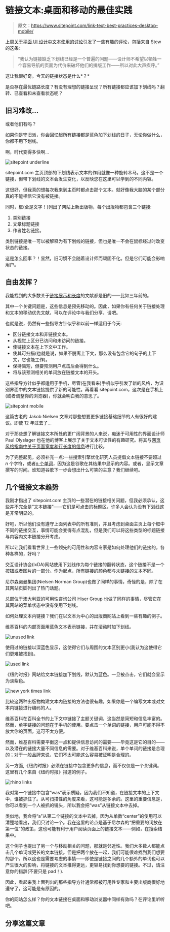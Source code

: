 # 链接文本:桌面和移动的最佳实践

> 原文：<https://www.sitepoint.com/link-text-best-practices-desktop-mobile/>

上周[关于平面 UI 设计中文本使用的讨论](https://www.sitepoint.com/flat-ui-design-style-affects-interface-text/)引发了一些有趣的评论，包括来自 Stew 的这条:

> “我认为链接缺乏下划线已经是一个普遍的问题——设计师不希望以牺牲一个容易导航的页面为代价来破坏他们的排版工作——所以对此大声疾呼。”

这让我很好奇。今天的链接状态是什么*？*

是否存在最优链路长度？有没有理想的链接呈现？所有链接都应该加下划线吗？翻转、已查看和未查看状态呢？

## 旧习难改…

或者他们有吗？

如果你是守旧派，你会回忆起所有链接都是蓝色加下划线的日子，无论你做什么，你都不用下划线。

啊，时代变得多快啊…

![sitepoint underline](img/020db55c4f30f81072ecdb714a03e44c.png)

sitepoint.com 主页顶部的下划线表示文本的作用就像一种旋转木马。这不是一个链接，但带下划线的文本会发生变化，以反映您在这里可以学到的不同内容。

这很好，但我真的想每次我来到主页时都点击那个文本。就好像我大脑的某个部分真的不能相信它没有被链接。

同时，框(全是文字！)列出了网站上新出版物，每个出版物都包含三个链接:

1.  类别链接
2.  文章标题链接
3.  作者姓名链接。

类别链接是唯一可以被解释为有下划线的链接，但也是唯一不会在鼠标经过时改变状态的链接。

这是怎么回事？！显然，旧习惯不会随着设计师而顽固不化。但是它们可能会影响用户。

## 自由发挥？

我能找到的大多数关于[链接展示和长度](http://www.ixda.org/node/24700)的文献都是旧的——比如三年前的。

其中一个关键问题是，这些信息是预先移动的。因此，如果你有任何关于链接处理和文本的移动优先文献，可以在评论中与我们分享，请吧。

也就是说，仍然有一些指导方针似乎和以前一样适用于今天:

*   区分链接文本和非链接文本。
*   从视觉上区分已访问和未访问的链接。
*   使链接文本在上下文中工作。
*   使其可扫描(也就是说，如果不脱离上下文，那么没有包含它的句子的上下文，它也能工作)。
*   保持简短，但要预测用户点击后会得到什么。
*   将与该预测相关的单词放在链接文本的开头。

这些指导方针似乎都适用于手机，尽管(在我看来)手机似乎引发了新的风格，为识别界面中的文本链接提供了新的可能性。再看看 sitepoint.com，这次是在手机上(或者调整你的浏览器)，你就会明白我的意思了。

![sitepoint mobile](img/85fbb5fd3a0176c0d8808dbab3f1677d.png)

这篇古老的 Jakob Nielsen 文章对那些想要更多链接基础细节的人有很好的建议。即使 12 年过去了…

对于那些想了解链接文本所处的更广阔背景的人来说，痴迷于可用性的界面设计师 Paul Olyslager 也在他的博客上展示了关于文本可读性的有趣研究。将其与[网页风格指南中关于页面宽度和行长度的信息](http://webstyleguide.com/wsg3/7-page-design/6-page-width-line-length.html)进行比较。

为了完整起见，必须补充一点:一些搜索引擎优化研究人员提倡文本链接不要超过 *n* 个字符，或者[n 个单词](http://www.hobo-web.co.uk/anchor-text-length/)，因为这是谷歌在其结果中显示的内容。或者，显示文章撰写的时间。谁知道谷歌下一步会想出什么可笑的主意？我们继续吧。

## 几个链接文本趋势

我刚才指出了 sitepoint.com 主页的一些潜在的链接相关问题，但我必须承认，这些并不完全是“文本链接”——它们是可点击的标题区，许多人会认为没有下划线这是非常明显的。

好吧，所以他们没有遵守上面列表中的所有准则，并且考虑到桌面主页上每个框中不同的链接交互，事情可能会变得有点混乱，但是我们可以将这些类型的标题链接与内容内文本链接分开考虑。

所以让我们看看世界上一些领先的可用性和内容专家是如何处理他们的链接的，各种各样的，好吗？

交互设计协会(IxDA)网站使用下划线作为每个链接的翻转状态，这个链接不是一个按钮或者图片的一部分。作为起点，所有链接的颜色都与未链接的文本不同。

尼尔森诺曼集团(Nielsen Norman Group)也做了同样的事情，奇怪的是，除了在其网站页脚列出了热门话题。

总部位于澳大利亚的可用性咨询公司 Hiser Group 也做了同样的事情，尽管它在其网站的菜单状态中没有使用下划线。

如何处理文本内链接？我们在以文本为中心的出版商网站上看到一些有趣的例子。

维基百科的内部页面用蓝色文本表示链接，并在滚动时加下划线。

![unused link](img/4fc0fbfce983df6ee28d4cf298be3ea9.png)

使用过的链接以深蓝色显示，这使得它们与周围的文本区别更小(我认为这使得它们更难被找到)。

![used link](img/523f8e0313c8d27904de707c90095c10.png)

《纽约时报》网站给文本链接加下划线，默认为蓝色。一旦被点击，它们就会显示为淡紫色。

![new york times link](img/de66c9113069382a7a2175bb35501830.png)

比较这两种出版物构建文本内链接的方法也很有趣，如果你是一个编写文本或对文本内链接进行编码的人。

维基百科在百科全书的上下文中链接了主题关键词，这当然是简短和信息丰富的。然而，单字链接的问题在于手机的使用。要点击一个单词的链接，用户可能不得不放大你的页面，这可不太方便。

然而，维基百科需要平衡这一点和提供信息访问的需要——毕竟这是它的目的——以及潜在的链接大量不同信息的需要。对于维基百科来说，单个单词的链接是合理的；对于一般品牌来说，它们不太可能这么容易被证明是合理的。

另一方面,《纽约时报》必须在链接中包含更多的信息，而不仅仅是一个关键词。这里有几个来自《纽约时报》报道的例子。

![rhino links](img/7f3a33ca71f5d787a12e65bf7345ed1c.png)

我对第一个链接中包含“was”表示质疑，因为我们不知道，在链接文本的上下文中，谁被抓住了。从可扫描性的角度来看，这可能是多余的。这里的重要信息是，你可以看到一个人被抓的镜头，所以我会把“was”从链接文本中去掉。

类似地，我会将“a”从第二个链接的文本中去掉，因为从单数“center”的使用可以清楚地看出，我们只讨论一个。我在这里的论点是基于尼尔森的“把重要的词放在第一位”的政策，这也可能有利于用户阅读页面上的链接文本——例如，在搜索结果中。

这个例子也提出了另一个与移动相关的问题，那就是邻近性。我们大多数人都能点击几个单词或更长的文本链接。但是把两个放在一起，我们可能很难找到我们想要的那个。所以这也是需要考虑的事情——即使是链接之间的几个额外的单词也可以产生很大的影响，将链接的文本推得更远，更容易找到你想要的链接。不过，请注意你的措辞(不要只是 pad！).

因此，看起来我上面列出的那些指导方针通常都被可用性专家和主要出版商很好地遵守了，这可能是有原因的。

你的网站怎么样？你的文本链接在桌面和移动浏览器中同样有效吗？在评论里听听吧。

## 分享这篇文章